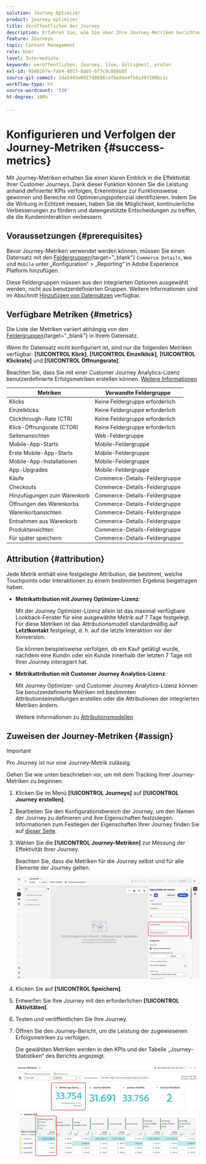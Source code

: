 ```yaml
---
solution: Journey Optimizer
product: journey optimizer
title: Veröffentlichen der Journey
description: Erfahren Sie, wie Sie über Ihre Journey-Metriken berichten können.
feature: Journeys
topic: Content Management
role: User
level: Intermediate
keywords: veröffentlichen, Journey, live, Gültigkeit, prüfen
exl-id: 95d0267e-fab4-4057-8ab5-6f7c9c866b0f
source-git-commit: 2da5443e6927d0696cefbedee4f56a397208bc1c
workflow-type: ht
source-wordcount: '530'
ht-degree: 100%

---
```


# Konfigurieren und Verfolgen der Journey-Metriken {#success-metrics}

Mit Journey-Metriken erhalten Sie einen klaren Einblick in die Effektivität Ihrer Customer Journeys. Dank dieser Funktion können Sie die Leistung anhand definierter KPIs verfolgen, Erkenntnisse zur Funktionsweise gewinnen und Bereiche mit Optimierungspotenzial identifizieren. Indem Sie die Wirkung in Echtzeit messen, haben Sie die Möglichkeit, kontinuierliche Verbesserungen zu fördern und datengestützte Entscheidungen zu treffen, die die Kundeninteraktion verbessern.

## Voraussetzungen {#prerequisites}

Bevor Journey-Metriken verwendet werden können, müssen Sie einen Datensatz mit den [Feldergruppen](https://experienceleague.adobe.com/docs/experience-platform/xdm/tutorials/create-schema-ui.html?lang=de#field-group){target="_blank"} `Commerce Details`, `Web` und `Mobile` unter „Konfiguration“ > „Reporting“ in Adobe Experience Platform hinzufügen.

Diese Feldergruppen müssen aus den integrierten Optionen ausgewählt werden, nicht aus benutzerdefinierten Gruppen. Weitere Informationen sind im Abschnitt [Hinzufügen von Datensätzen](../reports/reporting-configuration.md#add-datasets) verfügbar.

## Verfügbare Metriken {#metrics}

Die Liste der Metriken variiert abhängig von den [Feldergruppen](https://experienceleague.adobe.com/docs/experience-platform/xdm/tutorials/create-schema-ui.html?lang=de#field-group){target="_blank"} in Ihrem Datensatz.

Wenn Ihr Datensatz nicht konfiguriert ist, sind nur die folgenden Metriken verfügbar: **[!UICONTROL Klick]**, **[!UICONTROL Einzelklick]**, **[!UICONTROL Klickrate]** und **[!UICONTROL Öffnungsrate]**.

Beachten Sie, dass Sie mit einer Customer Journey Analytics-Lizenz benutzerdefinierte Erfolgsmetriken erstellen können. [Weitere Informationen](https://experienceleague.adobe.com/de/docs/analytics-platform/using/cja-components/cja-calcmetrics/cm-workflow/participation-metric)


| Metriken | Verwandte Feldergruppe |
|-|-|
| Klicks | Keine Feldergruppe erforderlich |
| Einzelklicks | Keine Feldergruppe erforderlich |
| Clickthrough-Rate (CTR) | Keine Feldergruppe erforderlich |
| Klick-Öffnungsrate (CTOR) | Keine Feldergruppe erforderlich |
| Seitenansichten | Web-Feldergruppe |
| Mobile-App-Starts | Mobile-Feldergruppe |
| Erste Mobile-App-Starts | Mobile-Feldergruppe |
| Mobile-App-Installationen | Mobile-Feldergruppe |
| App-Upgrades | Mobile-Feldergruppe |
| Käufe | Commerce-Details-Feldergruppe |
| Checkouts | Commerce-Details-Feldergruppe |
| Hinzufügungen zum Warenkorb | Commerce-Details-Feldergruppe |
| Öffnungen des Warenkorbs | Commerce-Details-Feldergruppe |
| Warenkorbansichten | Commerce-Details-Feldergruppe |
| Entnahmen aus Warenkorb | Commerce-Details-Feldergruppe |
| Produktansichten | Commerce-Details-Feldergruppe |
| Für später speichern | Commerce-Details-Feldergruppe |

## Attribution {#attribution}

Jede Metrik enthält eine festgelegte Attribution, die bestimmt, welche Touchpoints oder Interaktionen zu einem bestimmten Ergebnis beigetragen haben.

* **Metrikattribution mit Journey Optimizer-Lizenz**:

  Mit der Journey Optimizer-Lizenz allein ist das maximal verfügbare Lookback-Fenster für eine ausgewählte Metrik auf 7 Tage festgelegt. Für diese Metriken ist das Attributionsmodell standardmäßig auf **Letztkontakt** festgelegt, d. h. auf die letzte Interaktion vor der Konversion.

  Sie können beispielsweise verfolgen, ob ein Kauf getätigt wurde, nachdem eine Kundin oder ein Kunde innerhalb der letzten 7 Tage mit Ihrer Journey interagiert hat.

* **Metrikattribution mit Customer Journey Analytics-Lizenz**:

  Mit Journey Optimizer- und Customer Journey Analytics-Lizenz können Sie benutzerdefinierte Metriken mit bestimmten Attributionseinstellungen erstellen oder die Attributionen der integrierten Metriken ändern.

  Weitere Informationen zu [Attributionsmodellen](https://experienceleague.adobe.com/de/docs/analytics-platform/using/cja-dataviews/component-settings/attribution#attribution-models)

## Zuweisen der Journey-Metriken {#assign}

>[!IMPORTANT]
>
>Pro Journey ist nur eine Journey-Metrik zulässig. 

Gehen Sie wie unten beschrieben vor, um mit dem Tracking Ihrer Journey-Metriken zu beginnen:

1. Klicken Sie im Menü **[!UICONTROL Journeys]** auf **[!UICONTROL Journey erstellen]**.

1. Bearbeiten Sie den Konfigurationsbereich der Journey, um den Namen der Journey zu definieren und ihre Eigenschaften festzulegen. Informationen zum Festlegen der Eigenschaften Ihrer Journey finden Sie auf [dieser Seite](../building-journeys/journey-properties.md).

1. Wählen Sie die **[!UICONTROL Journey-Metriken]** zur Messung der Effektivität Ihrer Journey.

   Beachten Sie, dass die Metriken für die Journey selbst und für alle Elemente der Journey gelten.

   ![](assets/success_metric.png)

1. Klicken Sie auf **[!UICONTROL Speichern]**.

1. Entwerfen Sie Ihre Journey mit den erforderlichen **[!UICONTROL Aktivitäten]**.

1. Testen und veröffentlichen Sie Ihre Journey.

1. Öffnen Sie den Journey-Bericht, um die Leistung der zugewiesenen Erfolgsmetriken zu verfolgen.

   Die gewählten Metriken werden in den KPIs und der Tabelle „Journey-Statistiken“ des Berichts angezeigt.

   ![](assets/success_metric_2.png)

